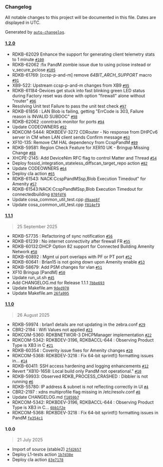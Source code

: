 ### Changelog

All notable changes to this project will be documented in this file. Dates are displayed in UTC.

Generated by [`auto-changelog`](https://github.com/CookPete/auto-changelog).

#### [1.2.0](https://github.com/rdkcentral/provisioning-and-management/compare/1.1.1...1.2.0)

- RDKB-62029 Enhance the support for generating client telemetry stats to 1 minute [`#100`](https://github.com/rdkcentral/provisioning-and-management/pull/100)
- RDKB-62062 :fix PandM zombie issue due to using pclose instead or v_secure_pclose [`#105`](https://github.com/rdkcentral/provisioning-and-management/pull/105)
- RDKB-61769: [ccsp-p-and-m] remove _64BIT_ARCH_SUPPORT_ macro [`#91`](https://github.com/rdkcentral/provisioning-and-management/pull/91)
- XB9-522: Upstream ccsp-p-and-m changes from XB9 [`#95`](https://github.com/rdkcentral/provisioning-and-management/pull/95)
- RDKB-61184-Devices get stuck into fast blinking green LED status during Factory reset was done with option "firewall" alone without "router" [`#96`](https://github.com/rdkcentral/provisioning-and-management/pull/96)
- Resolving Unit test Failure to pass the unit test check [`#97`](https://github.com/rdkcentral/provisioning-and-management/pull/97)
- RDKB-61856 : LAN Blob is failing, getting "ErrCode is 303, Failure reason is INVALID SUBDOC" [`#98`](https://github.com/rdkcentral/provisioning-and-management/pull/98)
- RDKB-62062 :conntrack monitor for ports [`#94`](https://github.com/rdkcentral/provisioning-and-management/pull/94)
- Update CODEOWNERS [`#92`](https://github.com/rdkcentral/provisioning-and-management/pull/92)
- RDKCOM-5444: RDKBDEV-3272 CDRouter - No response from DHPCv6 server in CM when LAN client sends Confirm message [`#63`](https://github.com/rdkcentral/provisioning-and-management/pull/63)
- XF10-135: Remove CM HAL dependency from CcspPandM [`#89`](https://github.com/rdkcentral/provisioning-and-management/pull/89)
- RDKB-59581: Region Check Feature for XER10 UK - Bringup Missing Change  [`#88`](https://github.com/rdkcentral/provisioning-and-management/pull/88)
- XHCPE-2145: Add DeviceNim RFC flag to control Matter and Thread [`#54`](https://github.com/rdkcentral/provisioning-and-management/pull/54)
- Deploy fossid_integration_stateless_diffscan_target_repo action [`#82`](https://github.com/rdkcentral/provisioning-and-management/pull/82)
- Update CODEOWNERS [`#64`](https://github.com/rdkcentral/provisioning-and-management/pull/64)
- Deploy cla action [`#65`](https://github.com/rdkcentral/provisioning-and-management/pull/65)
- RDKB-61543: NACK:CcspPandMSsp,Blob Execution Timedout" for Amenity [`#57`](https://github.com/rdkcentral/provisioning-and-management/pull/57)
- RDKB-61543:NACK:CcspPandMSsp,Blob Execution Timedout for connectedbuilding [`070fdf6`](https://github.com/rdkcentral/provisioning-and-management/commit/070fdf6153c43176d4e59b3c46f6daa05e7ab5c1)
- Update cosa_common_util_test.cpp [`d9aae8f`](https://github.com/rdkcentral/provisioning-and-management/commit/d9aae8f5d695d366f3d770b8b6d9e6ab363f5260)
- Update cosa_common_util_test.cpp [`f014ef9`](https://github.com/rdkcentral/provisioning-and-management/commit/f014ef996032d061c111c0907795c7de2976f039)

#### [1.1.1](https://github.com/rdkcentral/provisioning-and-management/compare/1.1.0...1.1.1)

> 25 September 2025

- RDKB-57735 : Refactoring of sync notification [`#56`](https://github.com/rdkcentral/provisioning-and-management/pull/56)
- RDKB-61239 : No internet connectivity after firewall FR [`#55`](https://github.com/rdkcentral/provisioning-and-management/pull/55)
- RDKB-60132:DHCP Option 82 support for Connected Building Amenity Network [`#58`](https://github.com/rdkcentral/provisioning-and-management/pull/58)
- RDKB-60892 : Mgmt ui port overlaps with PF or PT port [`#52`](https://github.com/rdkcentral/provisioning-and-management/pull/52)
- RDKB-60641 : Brlan15 is not going down upon Amenity enable [`#53`](https://github.com/rdkcentral/provisioning-and-management/pull/53)
- RDKB-58679: Add PSM changes for vlan [`#51`](https://github.com/rdkcentral/provisioning-and-management/pull/51)
- XF10 Bringup [PandM] [`#50`](https://github.com/rdkcentral/provisioning-and-management/pull/50)
- Update run_ut.sh [`#45`](https://github.com/rdkcentral/provisioning-and-management/pull/45)
- Add CHANGELOG.md for Release 1.1.1 [`7bbe693`](https://github.com/rdkcentral/provisioning-and-management/commit/7bbe6939ffab09bd6fc347e57037f493a386f21f)
- Update Makefile.am [`9ded970`](https://github.com/rdkcentral/provisioning-and-management/commit/9ded97025ef835853ec5bd7cf04b4046b1afd1aa)
- Update Makefile.am [`26fa995`](https://github.com/rdkcentral/provisioning-and-management/commit/26fa9957a9520229347f9a2c8584f4c7a0acaed6)

#### [1.1.0](https://github.com/rdkcentral/provisioning-and-management/compare/1.0.0...1.1.0)

> 26 August 2025

- RDKB-59974 : brlan1 details are not updating in the zebra.conf [`#29`](https://github.com/rdkcentral/provisioning-and-management/pull/29)
- CBR2-2194 : Wifi Values not applied [`#23`](https://github.com/rdkcentral/provisioning-and-management/pull/23)
- RDKCOM-5360: RDKBNETWOR-3 DHCPManager implementation [`#22`](https://github.com/rdkcentral/provisioning-and-management/pull/22)
- RDKCOM-5342: RDKBDEV-3196, RDKBACCL-644 : Observing Product Type is XB3 in C [`#21`](https://github.com/rdkcentral/provisioning-and-management/pull/21)
- RDKB-60354 : Coverity issue fixes for Amenity changes [`#20`](https://github.com/rdkcentral/provisioning-and-management/pull/20)
- RDKCOM-5368: RDKBDEV-3218 : Fix 64-bit sprintf() formatting issues in… [`#14`](https://github.com/rdkcentral/provisioning-and-management/pull/14)
- RDKB-60411: SSH access hardening and logging enhancements [`#12`](https://github.com/rdkcentral/provisioning-and-management/pull/12)
- Revert "XB10-1658: Local build only PandM not operational." [`#10`](https://github.com/rdkcentral/provisioning-and-management/pull/10)
- RDKB-59933: Observed RDKB_PROCESS_CRASHED : Dibbler is not running [`#6`](https://github.com/rdkcentral/provisioning-and-management/pull/6)
- RDKB-55780: IP address & subnet is not reflecting correctly in UI [`#4`](https://github.com/rdkcentral/provisioning-and-management/pull/4)
- CBR2-2197 : xdns multiprofile flag missing in /etc/resolv.conf [`#8`](https://github.com/rdkcentral/provisioning-and-management/pull/8)
- Update CHANGELOG.md [`f1059b7`](https://github.com/rdkcentral/provisioning-and-management/commit/f1059b7933b72ef4fb089f499c2ae0d442b54396)
- RDKCOM-5342: RDKBDEV-3196, RDKBACCL-644 : Observing Product Type is XB3 in C... [`6bb1f2e`](https://github.com/rdkcentral/provisioning-and-management/commit/6bb1f2e362cdb545244337227362eb3631c2393c)
- RDKCOM-5368: RDKBDEV-3218 : Fix 64-bit sprintf() formatting issues in PandM [`fe354c1`](https://github.com/rdkcentral/provisioning-and-management/commit/fe354c141e325fa607ffa3b667d38c9f2030ba87)

#### 1.0.0

> 21 July 2025

- Import of source (stable2) [`2fd2657`](https://github.com/rdkcentral/provisioning-and-management/commit/2fd26578d1648afc4ec0e21ce1749dfd6077e4c8)
- Deploy L1-tests action [`1b7d38e`](https://github.com/rdkcentral/provisioning-and-management/commit/1b7d38e1bd776ced7cc47bff58ebdbc228631c58)
- Deploy cla action [`83e7178`](https://github.com/rdkcentral/provisioning-and-management/commit/83e71780ae5de8da24d27a3aff2e52c5d2f5e2dd)
